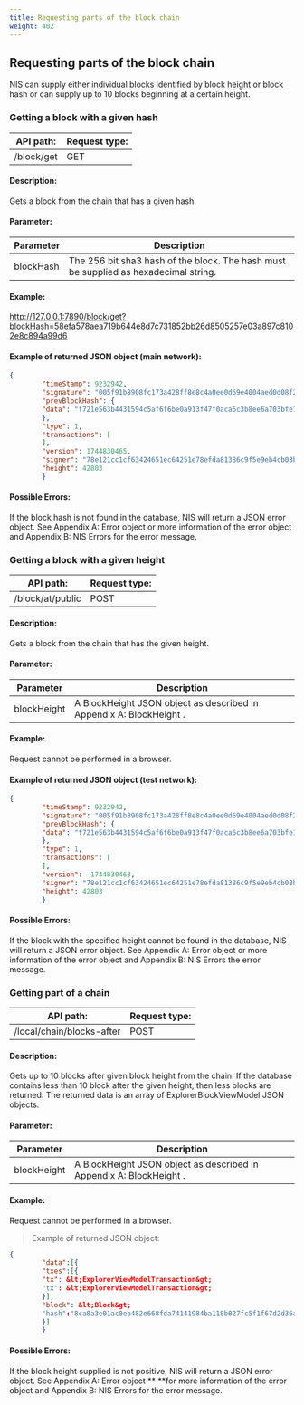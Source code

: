```yaml
---
title: Requesting parts of the block chain
weight: 402
---
```


 
## Requesting parts of the block chain 
NIS can supply either individual blocks identified by block height or block hash or can supply up to 10 blocks beginning at a certain height.

 
### Getting a block with a given hash 
| API path: | Request type:  |
|------|------|
| /block/get | GET|

 
#### Description: 
Gets a block from the chain that has a given hash.

 
#### Parameter: 

| Parameter | Description |
|------|------|
|  blockHash    |  The 256 bit sha3 hash of the block. The hash must be supplied as hexadecimal string.   |

 
#### Example: 
http://127.0.0.1:7890/block/get?blockHash=58efa578aea719b644e8d7c731852bb26d8505257e03a897c8102e8c894a99d6 

 
#### Example of returned JSON object (main network): 
```json
{
        "timeStamp": 9232942,
        "signature": "005f91b8908fc173a428ff8e8c4a0ee0d69e4004aed0d08f27690b6b6672ef74ccc6b89695bed5f29b0f4a812cb84bfa459f52a4e14a11e574793969f0e1a30f",
        "prevBlockHash": {
        "data": "f721e563b4431594c5af6f6be0a913f47f0aca6c3b8ee6a703bfe175ee54babf"
        },
        "type": 1,
        "transactions": [
        ],
        "version": 1744830465,
        "signer": "78e121cc1cf63424651ec64251e78efda81386c9f5e9eb4cb08b2a2192c9dce5",
        "height": 42803
        }
``` 
#### Possible Errors: 
If the block hash is not found in the database, NIS will return a JSON error object. See Appendix A: Error object or more information of the error object and Appendix B: NIS Errors for the error message. 

 
### Getting a block with a given height 
| API path: | Request type:  |
|------|------|
| /block/at/public | POST|

 
#### Description: 
Gets a block from the chain that has the given height.

 
#### Parameter: 

| Parameter | Description |
|------|------|
|  blockHeight    |  A BlockHeight JSON object as described in Appendix A: BlockHeight .    |

 
#### Example: 
Request cannot be performed in a browser.

 
#### Example of returned JSON object (test network): 
```json
{
        "timeStamp": 9232942,
        "signature": "005f91b8908fc173a428ff8e8c4a0ee0d69e4004aed0d08f27690b6b6672ef74ccc6b89695bed5f29b0f4a812cb84bfa459f52a4e14a11e574793969f0e1a30f",
        "prevBlockHash": {
        "data": "f721e563b4431594c5af6f6be0a913f47f0aca6c3b8ee6a703bfe175ee54babf"
        },
        "type": 1,
        "transactions": [
        ],
        "version": -1744830463,
        "signer": "78e121cc1cf63424651ec64251e78efda81386c9f5e9eb4cb08b2a2192c9dce5",
        "height": 42803
        }
``` 
#### Possible Errors: 
If the block with the specified height cannot be found in the database, NIS will return a JSON error object. See Appendix A: Error object or more information of the error object and Appendix B: NIS Errors the error message. 

 
### Getting part of a chain 
| API path: | Request type:  |
|------|------|
| /local/chain/blocks-after | POST|

 
#### Description: 
Gets up to 10 blocks after given block height from the chain. If the database contains less than 10 block after the given height, then less blocks are returned. The returned data is an array of ExplorerBlockViewModel JSON objects.

 
#### Parameter: 

| Parameter | Description |
|------|------|
|  blockHeight    |  A BlockHeight JSON object as described in Appendix A: BlockHeight .    |

 
#### Example: 
Request cannot be performed in a browser.

 
>    Example of returned JSON object:
 
```json
{
        "data":[{
        "txes":[{
        "tx": &lt;ExplorerViewModelTransaction&gt;
        "tx": &lt;ExplorerViewModelTransaction&gt;
        }],
        "block": &lt;Block&gt;
        "hash":"8ca8a3e01ac0eb482e668fda74141984ba118b027fc5f1f67d2d36a38bf48c49"
        }]
        }
``` 
#### Possible Errors: 
If the block height supplied is not positive, NIS will return a JSON error object. See Appendix A: Error object ** **for more information of the error object and Appendix B: NIS Errors for the error message. 

 
